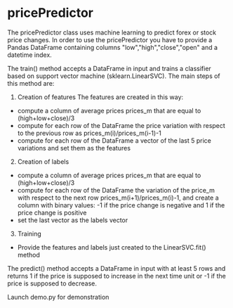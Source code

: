 # pricePredictor

The pricePredictor class uses machine learning to predict forex or stock price changes.
In order to use the pricePredictor you have to provide a Pandas DataFrame containing columns "low","high","close","open" and a datetime index.

The train() method accepts a DataFrame in input and trains a classifier based on support vector machine (sklearn.LinearSVC).
The main steps of this method are:
1. Creation of features
The features are created in this way:
- compute a column of average prices prices_m that are equal to (high+low+close)/3
- compute for each row of the DataFrame the price variation with respect to the previous row as prices_m(i)/prices_m(i-1)-1
- compute for each row of the DataFrame a vector of the last 5 price variations and set them as the features
2. Creation of labels
- compute a column of average prices prices_m that are equal to (high+low+close)/3
- compute for each row of the DataFrame the variation of the price_m with respect to the next row prices_m(i+1)/prices_m(i)-1, and create a column with binary values: -1 if the price change is negative and 1 if the price change is positive
- set the last vector as the labels vector
3. Training
- Provide the features and labels just created to the LinearSVC.fit() method

The predict() method accepts a DataFrame in input with at least 5 rows and returns 1 if the price is supposed to increase in the next time unit or -1 if the price is supposed to decrease.
	
Launch demo.py for demonstration

